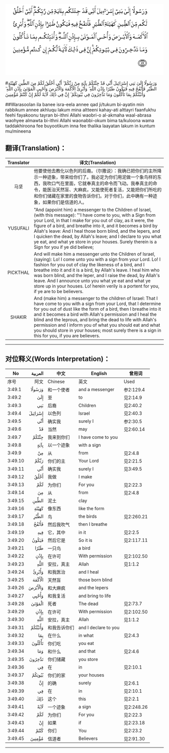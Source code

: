 ![003:049](images/003_049.gif)

#وَرَسُولًا إِلَىٰ بَنِي إِسْرَائِيلَ أَنِّي قَدْ جِئْتُكُمْ بِآيَةٍ مِنْ رَبِّكُمْ ۖ أَنِّي أَخْلُقُ لَكُمْ مِنَ الطِّينِ كَهَيْئَةِ الطَّيْرِ فَأَنْفُخُ فِيهِ فَيَكُونُ طَيْرًا بِإِذْنِ اللَّهِ ۖ وَأُبْرِئُ الْأَكْمَهَ وَالْأَبْرَصَ وَأُحْيِي الْمَوْتَىٰ بِإِذْنِ اللَّهِ ۖ وَأُنَبِّئُكُمْ بِمَا تَأْكُلُونَ وَمَا تَدَّخِرُونَ فِي بُيُوتِكُمْ ۚ إِنَّ فِي ذَٰلِكَ لَآيَةً لَكُمْ إِنْ كُنْتُمْ مُؤْمِنِينَ 

##Warasoolan ila banee isra-eela annee qad ji/tukum bi-ayatin min rabbikum annee akhluqu lakum mina altteeni kahay-ati alttayri faanfukhu feehi fayakoonu tayran bi-ithni Allahi waobri-o al-akmaha waal-abrasa waohyee almawta bi-ithni Allahi waonabbi-okum bima ta/kuloona wama taddakhiroona fee buyootikum inna fee thalika laayatan lakum in kuntum mu/mineena 

## 翻译(Translation)：

| Translator | 译文(Translation)                                            |
| :--------: | ------------------------------------------------------------ |
|    马坚    | 他要使他去教化以色列的后裔。（尔撒说）：我确已把你们的主所降示一种迹象，带来给你们了。我必定为你们用泥做一个象鸟样的东西，我吹口气在里面，它就奉真主的命令而飞动。我奉真主的命令，能医治天然盲、大麻疯，又能使死者复活，又能把你们所吃的和你们储藏在家里的食物告诉你们。对于你们，此中确有一种迹象，如果你们是信道的人。 |
|  YUSUFALI  | "And (appoint him) a messenger to the Children of Israel, (with this message): "'I have come to you, with a Sign from your Lord, in that I make for you out of clay, as it were, the figure of a bird, and breathe into it, and it becomes a bird by Allah's leave: And I heal those born blind, and the lepers, and I quicken the dead, by Allah's leave; and I declare to you what ye eat, and what ye store in your houses. Surely therein is a Sign for you if ye did believe; |
|  PICKTHAL  | And will make him a messenger unto the Children of Israel, (saying): Lo! I come unto you with a sign from your Lord. Lo! I fashion for you out of clay the likeness of a bird, and I breathe into it and it is a bird, by Allah's leave. I heal him who was born blind, and the leper, and I raise the dead, by Allah's leave. And I announce unto you what ye eat and what ye store up in your houses. Lo! herein verily is a portent for you, if ye are to be believers. |
|   SHAKIR   | And (make him) a messenger to the children of Israel: That I have come to you with a sign from your Lord, that I determine for you out of dust like the form of a bird, then I breathe into it and it becomes a bird with Allah's permission and I heal the blind and the leprous, and bring the dead to life with Allah's permission and I inform you of what you should eat and what you should store in your houses; most surely there is a sign in this for you, if you are believers. |

---

## 对位释义(Words Interpretation)：

| No   | العربية | 中文    | English | 曾用词 |
| ---- | ------: | ------- | ------- | ------ |
| 序号 |    阿文 | Chinese | 英文    | Used   |
| 3:49.1  | وَرَسُولًا  | 和一个使者         | and a messenger      | 参2:129.4  |
| 3:49.2  | إِلَىٰ     | 至                 | to                   | 见2:14.9   |
| 3:49.3  | بَنِي     | 后裔               | Children             | 见2:40.2   |
| 3:49.4  | إِسْرَائِيلَ | 以色列             | Israel               | 见2:40.3   |
| 3:49.5  | أَنِّي     | 确实我             | surely I             | 参2:30.5   |
| 3:49.6  | قَدْ      | 当然               | may                  | 见2:60.14  |
| 3:49.7  | جِئْتُكُمْ   | 我来到你们         | I have come to you   |            |
| 3:49.8  | بِآيَةٍ    | 以一个迹象         | with a sign          |            |
| 3:49.9  | مِنْ      | 从                 | from                 | 见2:4.8    |
| 3:49.10 | رَبِّكُمْ    | 你们的主           | Your Lord            | 见2:21.5   |
| 3:49.11 | أَنِّي     | 确实我             | surely I             | 见3:49.5   |
| 3:49.12 | أَخْلُقُ    | 我做               | I make               |            |
| 3:49.13 | لَكُمْ     | 为你们             | For you              | 见2:22.3   |
| 3:49.14 | مِنَ      | 从                 | from                 | 见2:4.8    |
| 3:49.15 | الطِّينِ   | 泥土               | clay                 |            |
| 3:49.16 | كَهَيْئَةِ   | 像东西             | like the form        |            |
| 3:49.17 | الطَّيْرِ   | 鸟                 | the birds            | 见2:260.21 |
| 3:49.18 | فَأَنْفُخُ   | 然后我吹气         | then I breathe       |            |
| 3:49.19 | فِيهِ     | 它，其中           | in it                | 见2:2.5    |
| 3:49.20 | فَيَكُونُ   | 然后它是           | So it is             | 见2:117.11 |
| 3:49.21 | طَيْرًا    | 一只鸟             | a bird               |            |
| 3:49.22 | بِإِذْنِ    | 在许可             | With permission      | 见2:102.50 |
| 3:49.23 | اللَّهِ    | 安拉，真主         | Allah                | 见1:1.2    |
| 3:49.24 | وَأُبْرِئُ   | 和我医治           | and I heal           |            |
| 3:49.25 | الْأَكْمَهَ  | 天然盲             | those born blind     |            |
| 3:49.26 | وَالْأَبْرَصَ | 和大麻疯           | and the lepers       |            |
| 3:49.27 | وَأُحْيِي   | 和我复活           | and bring to life    |            |
| 3:49.28 | الْمَوْتَىٰ  | 死者               | The dead             | 见2:73.7   |
| 3:49.29 | بِإِذْنِ    | 在许可             | With permission      | 见2:102.50 |
| 3:49.30 | اللَّهِ    | 安拉，真主         | Allah                | 见1:1.2    |
| 3:49.31 | وَأُنَبِّئُكُمْ | 和我告诉你们       | and I declare to you |            |
| 3:49.32 | بِمَا     | 在什么             | in what              | 见2:4.3    |
| 3:49.33 | تَأْكُلُونَ  | 你们吃             | you eat              |            |
| 3:49.34 | وَمَا     | 和什么             | and that             | 见2:4.6    |
| 3:49.35 | تَدَّخِرُونَ  | 你们储藏           | you store            |            |
| 3:49.36 | فِي      | 在                 | in                   | 见2:10.1   |
| 3:49.37 | بُيُوتِكُمْ  | 你们的家           | your houses          |            |
| 3:49.38 | إِنَّ      | 的确               | surely               | 见2:6.1    |
| 3:49.39 | فِي      | 在                 | in                   | 见2:10.1   |
| 3:49.40 | ذَٰلِكَ     | 这个         | this                 | 见2:2.1    |
| 3:49.41 | لَآيَةً    | 一个迹象           | a sign               | 见2:248.26 |
| 3:49.42 | لَكُمْ     | 为你们             | For you              | 见2:22.3   |
| 3:49.43 | إِنْ      | 如果               | if                   | 见2:23.18  |
| 3:49.44 | كُنْتُمْ    | 你们               | You                  | 见2:23.2   |
| 3:49.45 | مُؤْمِنِينَ  | 信道者             | Believers            | 见2:91.30  |

---
